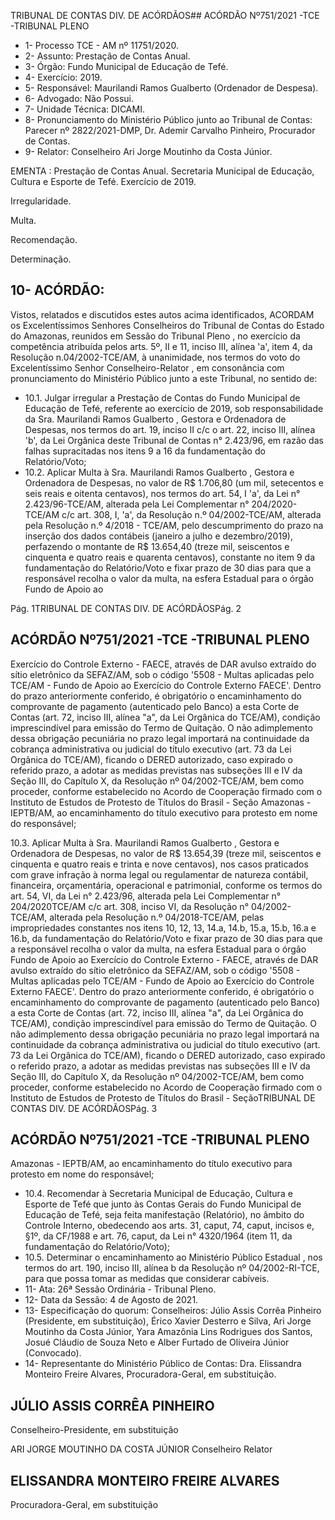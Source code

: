 TRIBUNAL DE CONTAS DIV. DE ACÓRDÃOS## ACÓRDÃO Nº751/2021 -TCE -TRIBUNAL PLENO

- 1- Processo TCE - AM nº 11751/2020.
- 2- Assunto: Prestação de Contas Anual.
- 3- Órgão: Fundo Municipal de Educação de Tefé.
- 4- Exercício: 2019.
- 5- Responsável: Maurilandi Ramos Gualberto (Ordenador de Despesa).
- 6- Advogado: Não Possui.
- 7- Unidade Técnica: DICAMI.
- 8- Pronunciamento  do  Ministério  Público  junto  ao  Tribunal  de  Contas: Parecer  nº 2822/2021-DMP, Dr. Ademir Carvalho Pinheiro, Procurador de Contas.
- 9- Relator: Conselheiro Ari Jorge Moutinho da Costa Júnior.

EMENTA :  Prestação  de  Contas  Anual.  Secretaria Municipal de Educação, Cultura e Esporte de Tefé. Exercício de 2019.

Irregularidade.

Multa.

Recomendação.

Determinação.

## 10-  ACÓRDÃO:

Vistos, relatados e discutidos estes autos acima identificados, ACORDAM os Excelentíssimos Senhores Conselheiros do Tribunal de Contas do Estado do Amazonas, reunidos em Sessão do Tribunal Pleno , no exercício da competência atribuída pelos arts. 5º, II e 11, inciso III, alínea 'a', item 4, da Resolução n.04/2002-TCE/AM, à unanimidade, nos termos do voto do Excelentíssimo Senhor Conselheiro-Relator , em consonância com pronunciamento do Ministério Público junto a este Tribunal, no sentido de:

- 10.1.  Julgar irregular a Prestação de Contas do Fundo Municipal de Educação de  Tefé,  referente  ao  exercício  de  2019,  sob  responsabilidade  da Sra. Maurilandi Ramos Gualberto , Gestora e Ordenadora de Despesas, nos termos do art. 19, inciso II c/c o art. 22, inciso III, alínea 'b', da Lei Orgânica deste Tribunal de Contas n° 2.423/96, em razão das falhas supracitadas nos itens 9 a 16 da fundamentação do Relatório/Voto;
- 10.2.  Aplicar Multa à Sra. Maurilandi Ramos Gualberto , Gestora e Ordenadora de Despesas, no valor de R$ 1.706,80 (um mil, setecentos e seis  reais  e  oitenta  centavos),  nos  termos  do  art.  54,  I  'a',  da  Lei  n° 2.423/96-TCE/AM, alterada pela Lei Complementar n° 204/2020-TCE/AM c/c  art.  308,  I,  'a',  da  Resolução  n.º  04/2002-TCE/AM,  alterada  pela Resolução  n.º  4/2018  -  TCE/AM,  pelo  descumprimento  do  prazo  na inserção dos dados contábeis (janeiro a julho e dezembro/2019), perfazendo o montante de R$ 13.654,40 (treze mil, seiscentos e cinquenta e quatro reais e quarenta centavos), constante no item 9 da fundamentação do Relatório/Voto e fixar prazo de 30 dias para que a responsável recolha o  valor  da  multa,  na  esfera  Estadual  para  o  órgão  Fundo  de  Apoio  ao

Pág. 1TRIBUNAL DE CONTAS DIV. DE ACÓRDÃOSPág. 2

## ACÓRDÃO Nº751/2021 -TCE -TRIBUNAL PLENO

Exercício do Controle Externo - FAECE, através de DAR avulso extraído do sítio eletrônico da SEFAZ/AM, sob o código '5508 - Multas aplicadas pelo  TCE/AM  -  Fundo  de  Apoio  ao  Exercício  do  Controle  Externo  FAECE'.  Dentro  do  prazo  anteriormente conferido, é obrigatório o encaminhamento do comprovante de pagamento (autenticado pelo Banco) a esta Corte de Contas (art. 72, inciso III, alínea "a", da Lei Orgânica do TCE/AM), condição imprescindível para emissão do Termo de Quitação. O não adimplemento dessa obrigação pecuniária no prazo legal importará na continuidade da cobrança administrativa ou judicial do título executivo (art. 73  da  Lei  Orgânica  do  TCE/AM),  ficando  o  DERED  autorizado,  caso expirado o referido prazo, a adotar as medidas previstas nas subseções III e IV da Seção III, do Capítulo X, da Resolução nº 04/2002-TCE/AM, bem como proceder, conforme estabelecido no Acordo de Cooperação firmado com  o  Instituto  de  Estudos  de  Protesto  de  Títulos  do  Brasil  -  Seção Amazonas  -  IEPTB/AM,  ao  encaminhamento  do  título  executivo  para protesto em nome do responsável;

10.3.  Aplicar Multa à Sra. Maurilandi Ramos Gualberto , Gestora e Ordenadora de Despesas, no valor de R$ 13.654,39 (treze mil, seiscentos e cinquenta e quatro reais e trinta e nove centavos), nos casos praticados com grave infração à norma legal ou regulamentar de natureza contábil, financeira, orçamentária, operacional e patrimonial, conforme os termos do art. 54, VI, da Lei n° 2.423/96, alterada pela Lei Complementar n° 204/2020TCE/AM c/c art. 308, inciso VI, da Resolução n° 04/2002-TCE/AM, alterada pela Resolução n.º 04/2018-TCE/AM, pelas impropriedades constantes nos itens 10, 12, 13, 14.a, 14.b, 15.a, 15.b, 16.a e 16.b, da fundamentação do Relatório/Voto e fixar prazo de 30 dias para que a responsável recolha o valor  da  multa,  na  esfera  Estadual  para  o  órgão  Fundo  de  Apoio  ao Exercício do Controle Externo - FAECE, através de DAR avulso extraído do sítio eletrônico da SEFAZ/AM, sob o código '5508 - Multas aplicadas pelo  TCE/AM  -  Fundo  de  Apoio  ao  Exercício  do  Controle  Externo  FAECE'.  Dentro  do  prazo  anteriormente conferido, é obrigatório o encaminhamento do comprovante de pagamento (autenticado pelo Banco) a esta Corte de Contas (art. 72, inciso III, alínea "a", da Lei Orgânica do TCE/AM), condição imprescindível para emissão do Termo de Quitação. O não adimplemento dessa obrigação pecuniária no prazo legal importará na continuidade da cobrança administrativa ou judicial do título executivo (art. 73  da  Lei  Orgânica  do  TCE/AM),  ficando  o  DERED  autorizado,  caso expirado o referido prazo, a adotar as medidas previstas nas subseções III e IV da Seção III, do Capítulo X, da Resolução nº 04/2002-TCE/AM, bem como proceder, conforme estabelecido no Acordo de Cooperação firmado com  o  Instituto  de  Estudos  de  Protesto  de  Títulos  do  Brasil  -  SeçãoTRIBUNAL DE CONTAS DIV. DE ACÓRDÃOSPág. 3

## ACÓRDÃO Nº751/2021 -TCE -TRIBUNAL PLENO

Amazonas  -  IEPTB/AM,  ao  encaminhamento  do  título  executivo  para protesto em nome do responsável;

- 10.4.  Recomendar à Secretaria Municipal de Educação, Cultura e Esporte de Tefé que junto às Contas Gerais do Fundo Municipal de Educação de Tefé, seja feita  manifestação (Relatório), no  âmbito do Controle Interno, obedecendo aos arts. 31, caput, 74, caput, incisos e, §1º, da CF/1988 e art. 76, caput, da Lei n° 4320/1964 (item 11, da fundamentação do Relatório/Voto);
- 10.5.  Determinar o  encaminhamento  ao Ministério  Público  Estadual , nos termos do art. 190, inciso III, alínea b da Resolução nº 04/2002-RI-TCE, para que possa tomar as medidas que considerar cabíveis.
- 11-  Ata: 26ª Sessão Ordinária - Tribunal Pleno.
- 12-  Data da Sessão: 4 de Agosto de 2021.
- 13-  Especificação do quorum: Conselheiros: Júlio Assis Corrêa Pinheiro (Presidente, em substituição), Érico Xavier Desterro e Silva, Ari Jorge Moutinho da Costa Júnior, Yara Amazônia Lins Rodrigues dos Santos, Josué Cláudio de Souza Neto e Alber Furtado de Oliveira Júnior (Convocado).
- 14-  Representante do Ministério Público de Contas: Dra. Elissandra Monteiro Freire Alvares, Procuradora-Geral, em substituição.

## JÚLIO ASSIS CORRÊA PINHEIRO

Conselheiro-Presidente, em substituição

ARI JORGE MOUTINHO DA COSTA JÚNIOR Conselheiro Relator

## ELISSANDRA MONTEIRO FREIRE ALVARES

Procuradora-Geral, em substituição